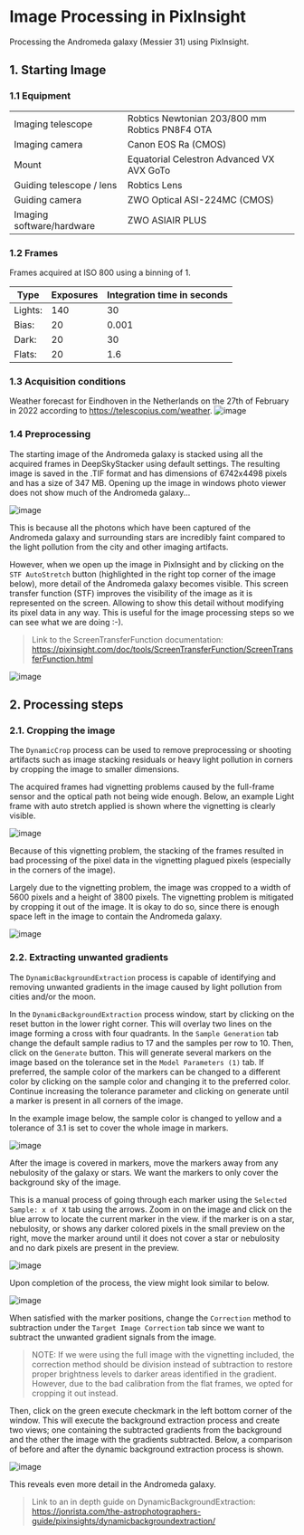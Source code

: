 # Image Processing in PixInsight

Processing the Andromeda galaxy (Messier 31) using PixInsight.

## 1. Starting Image

### 1.1 Equipment
|||
|---------------------------|------------------------------------------------|
| Imaging telescope         | Robtics Newtonian 203/800 mm Robtics PN8F4 OTA |
| Imaging camera            | Canon EOS Ra (CMOS)                            |
| Mount                     | Equatorial Celestron Advanced VX AVX GoTo      |
| Guiding telescope / lens  | Robtics Lens                                   |
| Guiding camera            | ZWO Optical ASI-224MC (CMOS)                   |
| Imaging software/hardware | ZWO ASIAIR PLUS                                |

### 1.2 Frames
Frames acquired at ISO 800 using a binning of 1.

| Type    | Exposures | Integration time in seconds |
|---------|-----------|-----------------------------|
| Lights: | 140       | 30                          |
| Bias:   | 20        | 0.001                       |
| Dark:   | 20        | 30                          |
| Flats:  | 20        | 1.6                         |

### 1.3 Acquisition conditions
Weather forecast for Eindhoven in the Netherlands on the 27th of February in 2022 according to https://telescopius.com/weather. 
![image](images/PixInsight/weather_condition.png)

### 1.4 Preprocessing
The starting image of the Andromeda galaxy is stacked using all the acquired frames in DeepSkyStacker using default settings.
The resulting image is saved in the .TIF format and has dimensions of 6742x4498 pixels and has a size of 347 MB.
Opening up the image in windows photo viewer does not show much of the Andromeda galaxy...

![image](images/PixInsight/stacked_image_winviewer.png)

This is because all the photons which have been captured of the Andromeda galaxy and surrounding stars are incredibly faint compared to the light pollution from the city and other imaging artifacts.

However, when we open up the image in PixInsight and by clicking on the `STF AutoStretch` button (highlighted in the right top corner of the image below), more detail of the Andromeda galaxy becomes visible.
This screen transfer function (STF) improves the visibility of the image as it is represented on the screen.
Allowing to show this detail without modifying its pixel data in any way.
This is useful for the image processing steps so we can see what we are doing :-).

> Link to the ScreenTransferFunction documentation: https://pixinsight.com/doc/tools/ScreenTransferFunction/ScreenTransferFunction.html

![image](images/PixInsight/auto_stretch_stacked_image.png)

## 2. Processing steps

### 2.1. Cropping the image

The `DynamicCrop` process can be used to remove preprocessing or shooting artifacts such as image stacking residuals or heavy light pollution in corners by cropping the image to smaller dimensions.

The acquired frames had vignetting problems caused by the full-frame sensor and the optical path not being wide enough.
Below, an example Light frame with auto stretch applied is shown where the vignetting is clearly visible. 

![image](images/PixInsight/vignetting_problem.png)

Because of this vignetting problem, the stacking of the frames resulted in bad processing of the pixel data in the vignetting plagued pixels (especially in the corners of the image).

Largely due to the vignetting problem, the image was cropped to a width of 5600 pixels and a height of 3800 pixels.
The vignetting problem is mitigated by cropping it out of the image.
It is okay to do so, since there is enough space left in the image to contain the Andromeda galaxy. 

![image](images/PixInsight/dynamic_crop.png)

### 2.2. Extracting unwanted gradients

The `DynamicBackgroundExtraction` process is capable of identifying and removing unwanted gradients in the image caused by light pollution from cities and/or the moon.

In the `DynamicBackgroundExtraction` process window, start by clicking on the reset button in the lower right corner.
This will overlay two lines on the image forming a cross with four quadrants.
In the `Sample Generation` tab change the default sample radius to 17 and the samples per row to 10.
Then, click on the `Generate` button.
This will generate several markers on the image based on the tolerance set in the `Model Parameters (1)` tab.
If preferred, the sample color of the markers can be changed to a different color by clicking on the sample color and changing it to the preferred color.
Continue increasing the tolerance parameter and clicking on generate until a marker is present in all corners of the image. 

In the example image below, the sample color is changed to yellow and a tolerance of 3.1 is set to cover the whole image in markers.

![image](images/PixInsight/dynamic_background_extraction.png)

After the image is covered in markers, move the markers away from any nebulosity of the galaxy or stars.
We want the markers to only cover the background sky of the image. 

This is a manual process of going through each marker using the `Selected Sample: x of X` tab using the arrows.
Zoom in on the image and click on the blue arrow to locate the current marker in the view.
if the marker is on a star, nebulosity, or shows any darker colored pixels in the small preview on the right, move the marker around until it does not cover a star or nebulosity and no dark pixels are present in the preview.

![image](images/PixInsight/dynamic_background_extraction_sample_selection.png)

Upon completion of the process, the view might look similar to below.

![image](images/PixInsight/dynamic_background_extraction_markers.png)

When satisfied with the marker positions, change the `Correction` method to subtraction under the `Target Image Correction` tab since we want to subtract the unwanted gradient signals from the image.

> NOTE: 
> If we were using the full image with the vignetting included, the correction method should be division instead of subtraction to restore proper brightness levels to darker areas identified in the gradient. 
> However, due to the bad calibration from the flat frames, we opted for cropping it out instead. 

Then, click on the green execute checkmark in the left bottom corner of the window.
This will execute the background extraction process and create two views; one containing the subtracted gradients from the background and the other the image with the gradients subtracted.
Below, a comparison of before and after the dynamic background extraction process is shown.

![image](images/PixInsight/dynamic_background_extraction_result_comparison.png)

This reveals even more detail in the Andromeda galaxy.

> Link to an in depth guide on DynamicBackgroundExtraction: https://jonrista.com/the-astrophotographers-guide/pixinsights/dynamicbackgroundextraction/


